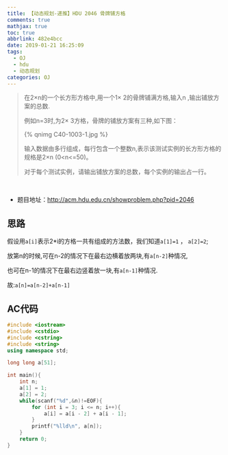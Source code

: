 ```yaml
---
title: 【动态规划-递推】HDU 2046 骨牌铺方格
comments: true
mathjax: true
toc: true
abbrlink: 482e4bcc
date: 2019-01-21 16:25:09
tags:
  - OJ
  - hdu
  - 动态规划
categories: OJ
---
```


> 在2×n的一个长方形方格中,用一个1× 2的骨牌铺满方格,输入n ,输出铺放方案的总数.
>
> 例如n=3时,为2× 3方格，骨牌的铺放方案有三种,如下图：
>
> {% qnimg C40-1003-1.jpg %}
>
> 输入数据由多行组成，每行包含一个整数n,表示该测试实例的长方形方格的规格是2×n (0<n<=50)。
>
> 对于每个测试实例，请输出铺放方案的总数，每个实例的输出占一行。

<!-- more -->

​         

- 题目地址：http://acm.hdu.edu.cn/showproblem.php?pid=2046



## 思路

假设用`a[i]`表示2*i的方格一共有组成的方法数，我们知道`a[1]=1` ， `a[2]=2`;

放第n的时候,可在n-2的情况下在最右边横着放两块,有`a[n-2]`种情况,

也可在n-1的情况下在最右边竖着放一块,有`a[n-1]`种情况.

故:`a[n]=a[n-2]+a[n-1]`




## AC代码

```c++
#include <iostream>
#include <cstdio>
#include <cstring>
#include <string>
using namespace std;

long long a[51];

int main(){
    int n;
    a[1] = 1;
    a[2] = 2;
    while(scanf("%d",&n)!=EOF){
        for (int i = 3; i <= n; i++){
            a[i] = a[i - 2] + a[i - 1];
        }
        printf("%lld\n", a[n]);
    }
    return 0;
}
```

